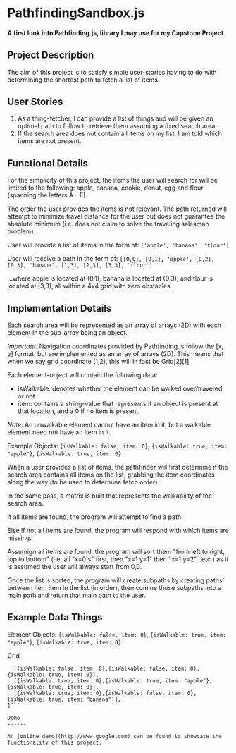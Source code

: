 PathfindingSandbox.js
==============
#### A first look into Pathfinding.js, library I may use for my Capstone Project ####

Project Description
------------

The aim of this project is to satisfy simple user-stories having to do with determining the shortest
path to fetch a list of items.

User Stories
------
1. As a thing-fetcher, I can provide a list of things and will be given an optimal path to follow to
 retrieve them assuming a fixed search area.
2. If the search area does not contain all items on my list, I am told which items are not present.

Functional Details
------
For the simplicity of this project, the items the user will search for will be limited to the following:
apple, banana, cookie, donut, egg and flour (spanning the letters A - F).

The order the user provides the items is not relevant. The path returned will attempt to minimize travel
distance for the user but does not guarantee the absolute minimum (i.e. does not claim to solve the
traveling salesman problem).

User will provide a list of items in the form of:
```['apple', 'banana', 'flour']```

User will receive a path in the form of:
```[[0,0], [0,1], 'apple', [0,2], [0,3], 'banana', [1,3], [2,3], [3,3], 'flour']```

...where apple is located at (0,1), banana is located at (0,3), and flour is located at (3,3), all within
a 4x4 grid with zero obstacles.

Implementation Details
------
Each search area will be represented as an array of arrays (2D) with each element in the sub-array being
an object.

*Important:* Navigation coordinates provided by Pathfinding.js follow the [x, y] format, but are
implemented as an array of arrays (2D). This means that when we say grid coordinate (1,2), this will
in fact be Grid[2][1].

Each element-object will contain the following data:
* isWalkable: denotes whether the element can be walked over/travered or not.
* item: contains a string-value that represents if an object is present at that location, and a 0 if
no item is present.

*Note*: An unwalkable element cannot have an item in it, but a walkable element need not have an item
in it.

Example Objects:
```{isWalkable: false, item: 0}```,
```{isWalkable: true, item: "apple"}```,
```{isWalkable: true, item: 0}```

When a user provides a list of items, the pathfinder will first determine if the search area contains
all items on the list, grabbing the item coordinates along the way (to be used to determine fetch order).

In the same pass, a matrix is built that represents the walkability of the search area.

If all items are found, the program will attempt to find a path.

Else if not all items are found, the program will respond with which items are missing.

Assumign all items are found, the program will sort them "from left to right, top to bottom" (i.e. all
"x=0's" first, then "x=1 y=1" then "x=1 y=2"...etc.) as it is assumed the user will always start from 0,0.

Once the list is sorted, the program will create subpaths by creating paths between item item in the
list (in order), then comine those subpaths into a main path and return that main path to the user.

Example Data Things
------
Element Objects:
```{isWalkable: false, item: 0}```,
```{isWalkable: true, item: "apple"}```,
```{isWalkable: true, item: 0}```

Grid
```[
  [{isWalkable: false, item: 0},{isWalkable: false, item: 0},{isWalkable: true, item: 0}],
  [{isWalkable: true, item: 0},{isWalkable: true, item: "apple"},{isWalkable: true, item: 0}],
  [{isWalkable: true, item: 0},{isWalkable: false, item: 0},{isWalkable: true, item: "banana"}],
]```

Demo
------

An [online demo](http://www.google.com) can be found to showcase the functionality of this project.

